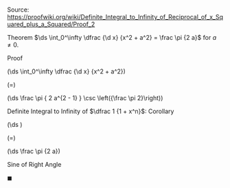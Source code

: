 # 

Source: https://proofwiki.org/wiki/Definite_Integral_to_Infinity_of_Reciprocal_of_x_Squared_plus_a_Squared/Proof_2

Theorem
$\ds \int_0^\infty \dfrac {\d x} {x^2 + a^2} = \frac \pi {2 a}$
for $a \ne 0$. 


Proof













\(\ds \int_0^\infty \dfrac {\d x} {x^2 + a^2}\)

\(=\)







\(\ds \frac \pi { 2 a^{2 - 1} } \csc \left({\frac \pi 2}\right)\)





Definite Integral to Infinity of $\dfrac 1 {1 + x^n}$: Corollary














\(\ds \)

\(=\)







\(\ds \frac \pi {2 a}\)





Sine of Right Angle




$\blacksquare$






